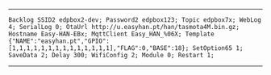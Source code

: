 <hr>

```Backlog SSID2 edpbox2-dev; Password2 edpbox123; Topic edpbox7x; WebLog 4; SerialLog 0; OtaUrl http://u.easyhan.pt/han/tasmota4M.bin.gz; Hostname Easy-HAN-EBx; MqttClient Easy_HAN_%06X; Template {"NAME":"easyhan.pt","GPIO":[1,1,1,1,1,1,1,1,1,1,1,1,1,1],"FLAG":0,"BASE":18}; SetOption65 1; SaveData 2; Delay 300; WifiConfig 2; Module 0; Restart 1; ``` 

<hr>

